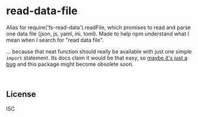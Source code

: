 ﻿
<!--#echo json="package.json" key="name" underline="=" -->
read-data-file
==============
<!--/#echo -->

<!--#echo json="package.json" key="description" -->
Alias for require(&#39;fs-read-data&#39;).readFile, which promises to read and
parse one data file (json, js, yaml, ini, toml). Made to help npm understand
what I mean when I search for &quot;read data file&quot;.
<!--/#echo -->


… because that neat function should really be available with just
one simple `import` statement.
Its docs claim it would be that easy, so [maybe it's just a bug][maybe-bug]
and this package might become obsolete soon.




&nbsp;

  [maybe-bug]: https://github.com/tufan-io/fs-read-data/issues/1

License
-------
<!--#echo json="package.json" key=".license" -->
ISC
<!--/#echo -->
